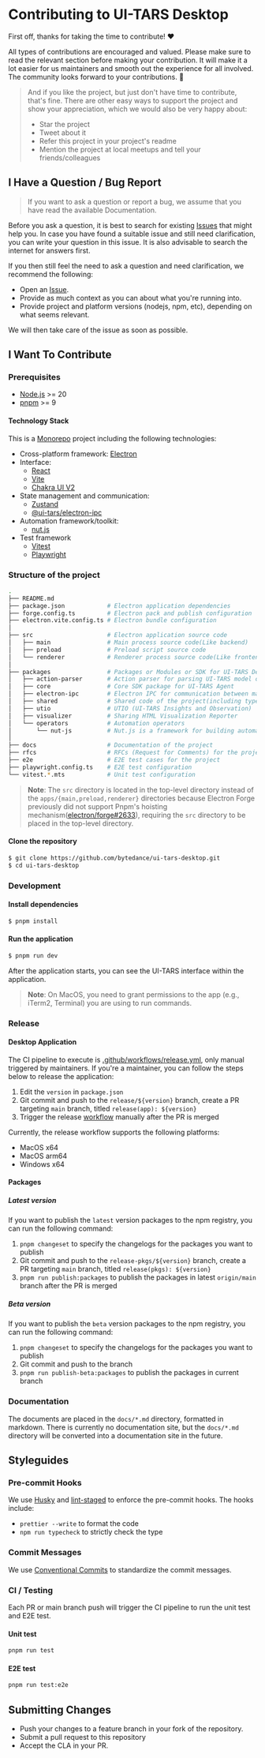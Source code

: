 # Contributing to UI-TARS Desktop

First off, thanks for taking the time to contribute! ❤️

All types of contributions are encouraged and valued. Please make sure to read the relevant section before making your contribution. It will make it a lot easier for us maintainers and smooth out the experience for all involved. The community looks forward to your contributions. 🎉

> And if you like the project, but just don't have time to contribute, that's fine. There are other easy ways to support the project and show your appreciation, which we would also be very happy about:
> - Star the project
> - Tweet about it
> - Refer this project in your project's readme
> - Mention the project at local meetups and tell your friends/colleagues


## I Have a Question / Bug Report

> If you want to ask a question or report a bug, we assume that you have read the available Documentation.

Before you ask a question, it is best to search for existing [Issues](https://github.com/bytedance/ui-tars-desktop/issues) that might help you. In case you have found a suitable issue and still need clarification, you can write your question in this issue. It is also advisable to search the internet for answers first.

If you then still feel the need to ask a question and need clarification, we recommend the following:

- Open an [Issue](https://github.com/bytedance/ui-tars-desktop/issues/new).
- Provide as much context as you can about what you're running into.
- Provide project and platform versions (nodejs, npm, etc), depending on what seems relevant.

We will then take care of the issue as soon as possible.

## I Want To Contribute

### Prerequisites

- [Node.js](https://nodejs.org/en/download/) >= 20
- [pnpm](https://pnpm.io/installation) >= 9

#### Technology Stack

This is a [Monorepo](https://pnpm.io/workspaces) project including the following technologies:

- Cross-platform framework: [Electron](https://www.electronjs.org/)
- Interface:
  - [React](https://react.dev/)
  - [Vite](https://vitejs.dev/)
  - [Chakra UI V2](https://v2.chakra-ui.com/)
- State management and communication:
  - [Zustand](https://zustand.docs.pmnd.rs/)
  - [@ui-tars/electron-ipc](https://github.com/bytedance/ui-tars-desktop/tree/main/packages/electron-ipc)
- Automation framework/toolkit:
  - [nut.js](https://nutjs.dev/)
- Test framework
  - [Vitest](https://vitest.dev/)
  - [Playwright](https://playwright.dev/)

### Structure of the project

```bash
.
├── README.md
├── package.json            # Electron application dependencies
├── forge.config.ts         # Electron pack and publish configuration
├── electron.vite.config.ts # Electron bundle configuration
│
├── src                     # Electron application source code
│   ├── main                # Main process source code(Like backend)
│   ├── preload             # Preload script source code
│   └── renderer            # Renderer process source code(Like frontend)
│
├── packages                # Packages or Modules or SDK for UI-TARS Desktop
│   ├── action-parser       # Action parser for parsing UI-TARS model output into actions
│   ├── core                # Core SDK package for UI-TARS Agent
│   ├── electron-ipc        # Electron IPC for communication between main and renderer processes
│   ├── shared              # Shared code of the project(including types, utils, constants, etc.)
│   ├── utio                # UTIO (UI-TARS Insights and Observation)
│   ├── visualizer          # Sharing HTML Visualization Reporter
│   └── operators           # Automation operators
│       └── nut-js          # Nut.js is a framework for building automation operators
│
├── docs                    # Documentation of the project
├── rfcs                    # RFCs (Request for Comments) for the project
├── e2e                     # E2E test cases for the project
├── playwright.config.ts    # E2E test configuration
└── vitest.*.mts            # Unit test configuration
```

> **Note**: The `src` directory is located in the top-level directory instead of the `apps/{main,preload,renderer}` directories because Electron Forge previously did not support Pnpm's hoisting mechanism([electron/forge#2633](https://github.com/electron/forge/issues/2633)), requiring the `src` directory to be placed in the top-level directory.


#### Clone the repository

```bash
$ git clone https://github.com/bytedance/ui-tars-desktop.git
$ cd ui-tars-desktop
```

### Development

#### Install dependencies

```bash
$ pnpm install
```

#### Run the application

```bash
$ pnpm run dev
```

After the application starts, you can see the UI-TARS interface within the application.

> **Note**: On MacOS, you need to grant permissions to the app (e.g., iTerm2, Terminal) you are using to run commands.

### Release

#### Desktop Application

The CI pipeline to execute is [.github/workflows/release.yml](.github/workflows/release.yml), only manual triggered by maintainers. If you're a maintainer, you can follow the steps below to release the application:

1. Edit the `version` in `package.json`
2. Git commit and push to the `release/${version}` branch, create a PR targeting `main` branch, titled `release(app): ${version}`
3. Trigger the release [workflow](https://github.com/bytedance/UI-TARS-desktop/actions/workflows/release.yml) manually after the PR is merged

Currently, the release workflow supports the following platforms:

- MacOS x64
- MacOS arm64
- Windows x64

#### Packages

##### Latest version

If you want to publish the `latest` version packages to the npm registry, you can run the following command:

1. `pnpm changeset` to specify the changelogs for the packages you want to publish
2. Git commit and push to the `release-pkgs/${version}` branch, create a PR targeting `main` branch, titled `release(pkgs): ${version}`
3. `pnpm run publish:packages` to publish the packages in latest `origin/main` branch after the PR is merged

##### Beta version

If you want to publish the `beta` version packages to the npm registry, you can run the following command:

1. `pnpm changeset` to specify the changelogs for the packages you want to publish
2. Git commit and push to the branch
3. `pnpm run publish-beta:packages` to publish the packages in current branch


### Documentation

The documents are placed in the `docs/*.md` directory, formatted in markdown.  There is currently no documentation site, but the `docs/*.md` directory will be converted into a documentation site in the future.

## Styleguides

### Pre-commit Hooks

We use [Husky](https://typicode.github.io/husky/#/) and [lint-staged](https://github.com/okonet/lint-staged) to enforce the pre-commit hooks. The hooks include:

- `prettier --write` to format the code
- `npm run typecheck` to strictly check the type

### Commit Messages

We use [Conventional Commits](https://www.conventionalcommits.org/) to standardize the commit messages.

### CI / Testing

Each PR or main branch push will trigger the CI pipeline to run the unit test and E2E test.

#### Unit test

```bash
pnpm run test
```

#### E2E test

```bash
pnpm run test:e2e
```

## Submitting Changes

* Push your changes to a feature branch in your fork of the repository.
* Submit a pull request to this repository
* Accept the CLA in your PR.
